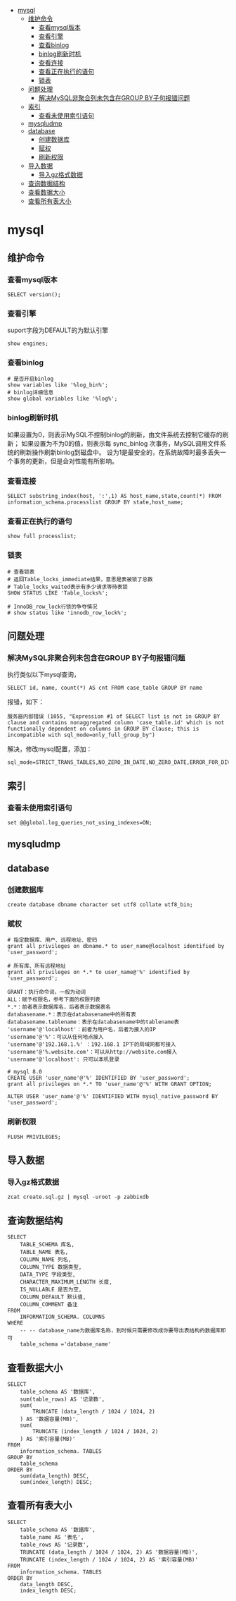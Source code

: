 <!-- TOC -->

- [mysql](#mysql)
    - [维护命令](#维护命令)
        - [查看mysql版本](#查看mysql版本)
        - [查看引擎](#查看引擎)
        - [查看binlog](#查看binlog)
        - [binlog刷新时机](#binlog刷新时机)
        - [查看连接](#查看连接)
        - [查看正在执行的语句](#查看正在执行的语句)
        - [锁表](#锁表)
    - [问题处理](#问题处理)
        - [解决MySQL非聚合列未包含在GROUP BY子句报错问题](#解决mysql非聚合列未包含在group-by子句报错问题)
    - [索引](#索引)
        - [查看未使用索引语句](#查看未使用索引语句)
    - [mysqludmp](#mysqludmp)
    - [database](#database)
        - [创建数据库](#创建数据库)
        - [赋权](#赋权)
        - [刷新权限](#刷新权限)
    - [导入数据](#导入数据)
        - [导入gz格式数据](#导入gz格式数据)
    - [查询数据结构](#查询数据结构)
    - [查看数据大小](#查看数据大小)
    - [查看所有表大小](#查看所有表大小)

<!-- /TOC -->

# mysql

## 维护命令

### 查看mysql版本

    SELECT version();

### 查看引擎
suport字段为DEFAULT的为默认引擎

    show engines;

### 查看binlog

    # 是否开启binlog
    show variables like '%log_bin%';
    # binlog详细信息
    show global variables like '%log%';

### binlog刷新时机
如果设置为0，则表示MySQL不控制binlog的刷新，由文件系统去控制它缓存的刷新；
如果设置为不为0的值，则表示每 sync_binlog 次事务，MySQL调用文件系统的刷新操作刷新binlog到磁盘中。
设为1是最安全的，在系统故障时最多丢失一个事务的更新，但是会对性能有所影响。

### 查看连接

    SELECT substring_index(host, ':',1) AS host_name,state,count(*) FROM information_schema.processlist GROUP BY state,host_name;

### 查看正在执行的语句

    show full processlist;

### 锁表

    # 查看锁表 
    # 返回Table_locks_immediate结果，意思是表被锁了总数
    # Table_locks_waited表示有多少请求等待表锁
    SHOW STATUS LIKE 'Table_locks%';

    # InnoDB_row_lock行锁的争夺情况
    # show status like 'innodb_row_lock%';

## 问题处理

### 解决MySQL非聚合列未包含在GROUP BY子句报错问题
执行类似以下mysql查询，

    SELECT id, name, count(*) AS cnt FROM case_table GROUP BY name

报错，如下：

    服务器内部错误 (1055, "Expression #1 of SELECT list is not in GROUP BY clause and contains nonaggregated column 'case_table.id' which is not functionally dependent on columns in GROUP BY clause; this is incompatible with sql_mode=only_full_group_by")

解决，修改mysql配置，添加：

    sql_mode=STRICT_TRANS_TABLES,NO_ZERO_IN_DATE,NO_ZERO_DATE,ERROR_FOR_DIVISION_BY_ZERO,NO_AUTO_CREATE_USER,NO_ENGINE_SUBSTITUTION 
## 索引
### 查看未使用索引语句

    set @@global.log_queries_not_using_indexes=ON;

## mysqludmp

## database

### 创建数据库

    create database dbname character set utf8 collate utf8_bin; 

### 赋权

    # 指定数据库、用户、远程地址、密码
    grant all privileges on dbname.* to user_name@localhost identified by 'user_password'; 

    # 所有库、所有远程地址
    grant all privileges on *.* to user_name@'%' identified by 'user_password'; 

    GRANT：执行命令词，一般为动词
    ALL：赋予权限名，参考下面的权限列表
    *.*：前者表示数据库名，后者表示数据表名
    databasename.*：表示在databasename中的所有表
    databasename.tablename：表示在databasename中的tablename表
    'username'@'localhost'：前者为用户名，后者为接入的IP
    'username'@'%'：可以从任何地点接入
    'username'@'192.168.1.%' ：192.168.1 IP下的局域网都可接入
    'username'@'%.website.com'：可以从http://website.com接入
    'username'@'localhost': 只可以本机登录

    # mysql 8.0
    CREATE USER 'user_name'@'%' IDENTIFIED BY 'user_password';
    grant all privileges on *.* TO 'user_name'@'%' WITH GRANT OPTION;

    ALTER USER 'user_name'@'%' IDENTIFIED WITH mysql_native_password BY 'user_password';

### 刷新权限

    FLUSH PRIVILEGES;

## 导入数据

### 导入gz格式数据
    zcat create.sql.gz | mysql -uroot -p zabbixdb

## 查询数据结构

    SELECT
        TABLE_SCHEMA 库名,
        TABLE_NAME 表名,
        COLUMN_NAME 列名,
        COLUMN_TYPE 数据类型,
        DATA_TYPE 字段类型,
        CHARACTER_MAXIMUM_LENGTH 长度,
        IS_NULLABLE 是否为空,
        COLUMN_DEFAULT 默认值,
        COLUMN_COMMENT 备注
    FROM
        INFORMATION_SCHEMA. COLUMNS 
    WHERE
        -- -- database_name为数据库名称，到时候只需要修改成你要导出表结构的数据库即可
        table_schema ='database_name'

## 查看数据大小

    SELECT
        table_schema AS '数据库',
        sum(table_rows) AS '记录数',
        sum(
            TRUNCATE (data_length / 1024 / 1024, 2)
        ) AS '数据容量(MB)',
        sum(
            TRUNCATE (index_length / 1024 / 1024, 2)
        ) AS '索引容量(MB)'
    FROM
        information_schema. TABLES
    GROUP BY
        table_schema
    ORDER BY
        sum(data_length) DESC,
        sum(index_length) DESC;

## 查看所有表大小

    SELECT
        table_schema AS '数据库',
        table_name AS '表名',
        table_rows AS '记录数',
        TRUNCATE (data_length / 1024 / 1024, 2) AS '数据容量(MB)',
        TRUNCATE (index_length / 1024 / 1024, 2) AS '索引容量(MB)'
    FROM
        information_schema. TABLES
    ORDER BY
        data_length DESC,
        index_length DESC;